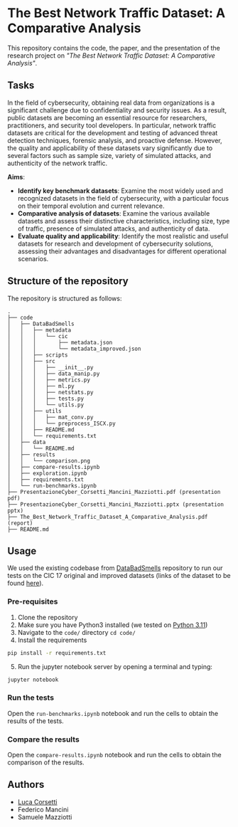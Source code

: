 # The Best Network Traffic Dataset: A Comparative Analysis

This repository contains the code, the paper, and the presentation of the research project on *"The Best Network Traffic Dataset: A Comparative Analysis"*.

## Tasks
In the field of cybersecurity, obtaining real data from organizations is a significant
challenge due to confidentiality and security issues. As a result, public datasets are
becoming an essential resource for researchers, practitioners, and security tool
developers. In particular, network traffic datasets are critical for the development and
testing of advanced threat detection techniques, forensic analysis, and proactive
defense. However, the quality and applicability of these datasets vary significantly due
to several factors such as sample size, variety of simulated attacks, and authenticity of
the network traffic.

**Aims**:
- **Identify key benchmark datasets**: Examine the most widely used and recognized
datasets in the field of cybersecurity, with a particular focus on their temporal evolution
and current relevance.
- **Comparative analysis of datasets**: Examine the various available datasets and
assess their distinctive characteristics, including size, type of traffic, presence of
simulated attacks, and authenticity of data.
- **Evaluate quality and applicability**: Identify the most realistic and useful datasets for
research and development of cybersecurity solutions, assessing their advantages and
disadvantages for different operational scenarios.

## Structure of the repository
The repository is structured as follows:
```
.
├── code
│   ├── DataBadSmells
│   │   ├── metadata
│   │   │   └── cic
│   │   │       ├── metadata.json
│   │   │       └── metadata_improved.json
│   │   ├── scripts
│   │   ├── src
│   │   │   ├── __init__.py
│   │   │   ├── data_manip.py
│   │   │   ├── metrics.py
│   │   │   ├── ml.py
│   │   │   ├── netstats.py
│   │   │   ├── tests.py
│   │   │   └── utils.py
│   │   ├── utils
│   │   │   ├── mat_conv.py
│   │   │   └── preprocess_ISCX.py
│   │   ├── README.md
│   │   └── requirements.txt
│   ├── data
│   │   └── README.md
│   ├── results
│   │   └── comparison.png
│   ├── compare-results.ipynb
│   ├── exploration.ipynb
│   ├── requirements.txt
│   └── run-benchmarks.ipynb
├── PresentazioneCyber_Corsetti_Mancini_Mazziotti.pdf (presentation pdf)
├── PresentazioneCyber_Corsetti_Mancini_Mazziotti.pptx (presentation pptx)
├── The_Best_Network_Traffic_Dataset_A_Comparative_Analysis.pdf (report)
├── README.md
```

## Usage

We used the existing codebase from [DataBadSmells](https://github.com/DataBadSmells/DataBadSmells) repository to run our tests on the CIC 17 original and improved datasets (links of the dataset to be found [here](./code/data/README.md)).

### Pre-requisites
1. Clone the repository
2. Make sure you have Python3 installed (we tested on [Python 3.11](https://www.python.org/downloads/release/python-3110/))
3. Navigate to the `code/` directory `cd code/`
4. Install the requirements
```bash
pip install -r requirements.txt
```
5. Run the jupyter notebook server by opening a terminal and typing:
```bash
jupyter notebook
```

### Run the tests
Open the `run-benchmarks.ipynb` notebook and run the cells to obtain the results of the tests.

### Compare the results
Open the `compare-results.ipynb` notebook and run the cells to obtain the comparison of the results.

## Authors

- [Luca Corsetti](https://github.com/ilcors-dev)
- Federico Mancini
- Samuele Mazziotti
